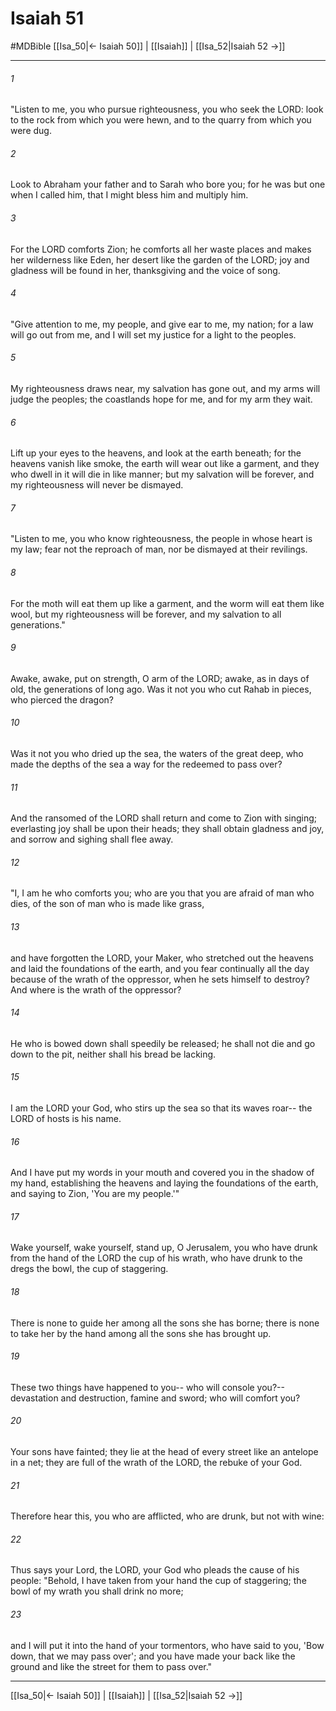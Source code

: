 # Isaiah 51
#MDBible
[[Isa_50|← Isaiah 50]] | [[Isaiah]] | [[Isa_52|Isaiah 52 →]]

***

###### 1 
"Listen to me, you who pursue righteousness, you who seek the LORD: look to the rock from which you were hewn, and to the quarry from which you were dug. 

###### 2 
Look to Abraham your father and to Sarah who bore you; for he was but one when I called him, that I might bless him and multiply him. 

###### 3 
For the LORD comforts Zion; he comforts all her waste places and makes her wilderness like Eden, her desert like the garden of the LORD; joy and gladness will be found in her, thanksgiving and the voice of song. 

###### 4 
"Give attention to me, my people, and give ear to me, my nation; for a law will go out from me, and I will set my justice for a light to the peoples. 

###### 5 
My righteousness draws near, my salvation has gone out, and my arms will judge the peoples; the coastlands hope for me, and for my arm they wait. 

###### 6 
Lift up your eyes to the heavens, and look at the earth beneath; for the heavens vanish like smoke, the earth will wear out like a garment, and they who dwell in it will die in like manner; but my salvation will be forever, and my righteousness will never be dismayed. 

###### 7 
"Listen to me, you who know righteousness, the people in whose heart is my law; fear not the reproach of man, nor be dismayed at their revilings. 

###### 8 
For the moth will eat them up like a garment, and the worm will eat them like wool, but my righteousness will be forever, and my salvation to all generations." 

###### 9 
Awake, awake, put on strength, O arm of the LORD; awake, as in days of old, the generations of long ago. Was it not you who cut Rahab in pieces, who pierced the dragon? 

###### 10 
Was it not you who dried up the sea, the waters of the great deep, who made the depths of the sea a way for the redeemed to pass over? 

###### 11 
And the ransomed of the LORD shall return and come to Zion with singing; everlasting joy shall be upon their heads; they shall obtain gladness and joy, and sorrow and sighing shall flee away. 

###### 12 
"I, I am he who comforts you; who are you that you are afraid of man who dies, of the son of man who is made like grass, 

###### 13 
and have forgotten the LORD, your Maker, who stretched out the heavens and laid the foundations of the earth, and you fear continually all the day because of the wrath of the oppressor, when he sets himself to destroy? And where is the wrath of the oppressor? 

###### 14 
He who is bowed down shall speedily be released; he shall not die and go down to the pit, neither shall his bread be lacking. 

###### 15 
I am the LORD your God, who stirs up the sea so that its waves roar-- the LORD of hosts is his name. 

###### 16 
And I have put my words in your mouth and covered you in the shadow of my hand, establishing the heavens and laying the foundations of the earth, and saying to Zion, 'You are my people.'" 

###### 17 
Wake yourself, wake yourself, stand up, O Jerusalem, you who have drunk from the hand of the LORD the cup of his wrath, who have drunk to the dregs the bowl, the cup of staggering. 

###### 18 
There is none to guide her among all the sons she has borne; there is none to take her by the hand among all the sons she has brought up. 

###### 19 
These two things have happened to you-- who will console you?-- devastation and destruction, famine and sword; who will comfort you? 

###### 20 
Your sons have fainted; they lie at the head of every street like an antelope in a net; they are full of the wrath of the LORD, the rebuke of your God. 

###### 21 
Therefore hear this, you who are afflicted, who are drunk, but not with wine: 

###### 22 
Thus says your Lord, the LORD, your God who pleads the cause of his people: "Behold, I have taken from your hand the cup of staggering; the bowl of my wrath you shall drink no more; 

###### 23 
and I will put it into the hand of your tormentors, who have said to you, 'Bow down, that we may pass over'; and you have made your back like the ground and like the street for them to pass over." 

***

[[Isa_50|← Isaiah 50]] | [[Isaiah]] | [[Isa_52|Isaiah 52 →]]
